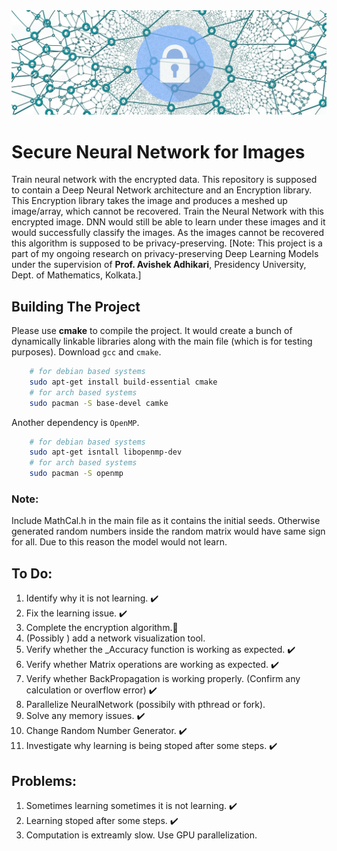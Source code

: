 <img src="net.webp">

# Secure Neural Network for Images

Train neural network with the encrypted data. This repository is supposed to contain a Deep Neural Network architecture and an Encryption library. This Encryption library takes the image and produces a meshed up image/array, which cannot be recovered. Train the Neural Network with this encrypted image. DNN would still be able to learn under these images and it would successfully classify the images. As the images cannot be recovered this algorithm is supposed to be privacy-preserving. [Note: This project is a part of my ongoing research on privacy-preserving Deep Learning Models under the supervision of **Prof. Avishek Adhikari**, Presidency University, Dept. of Mathematics, Kolkata.]

## Building The Project
Please use **cmake** to compile the project. It would create a bunch of dynamically linkable libraries along with the main file (which is for testing purposes). 
Download `gcc` and `cmake`. 
```bash
    # for debian based systems
    sudo apt-get install build-essential cmake
    # for arch based systems 
    sudo pacman -S base-devel camke
```
Another dependency is `OpenMP`.
```bash 
    # for debian based systems
    sudo apt-get isntall libopenmp-dev
    # for arch based systems 
    sudo pacman -S openmp
```

### Note: 
Include MathCal.h in the main file as it contains the initial seeds. Otherwise generated random numbers inside the random matrix would have same sign for all. Due to this reason the model would not learn.

## To Do:
1. Identify why it is not learning. :heavy_check_mark: 
2. Fix the learning issue. :heavy_check_mark:
3. Complete the encryption algorithm.:star2:
4. (Possibly ) add a network visualization tool.
5. Verify whether the _Accuracy function is working as expected. :heavy_check_mark:
6. Verify whether Matrix operations are working as expected. :heavy_check_mark: 
7. Verify whether BackPropagation is working properly. (Confirm any calculation or overflow error) :heavy_check_mark:
8. Parallelize NeuralNetwork (possibily with pthread or fork).
9. Solve any memory issues. :heavy_check_mark:
10. Change Random Number Generator. :heavy_check_mark:
11. Investigate why learning is being stoped after some steps. :heavy_check_mark:

## Problems:
1. Sometimes learning sometimes it is not learning. :heavy_check_mark:
2. Learning stoped after some steps. :heavy_check_mark:
3. Computation is extreamly slow. Use GPU parallelization.